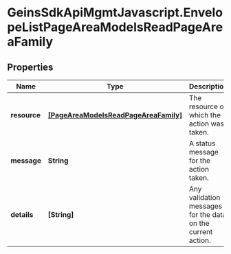 # GeinsSdkApiMgmtJavascript.EnvelopeListPageAreaModelsReadPageAreaFamily

## Properties

Name | Type | Description | Notes
------------ | ------------- | ------------- | -------------
**resource** | [**[PageAreaModelsReadPageAreaFamily]**](PageAreaModelsReadPageAreaFamily.md) | The resource on which the action was taken. | [optional] 
**message** | **String** | A status message for the action taken. | [optional] 
**details** | **[String]** | Any validation messages for the data on the current action. | [optional] 


